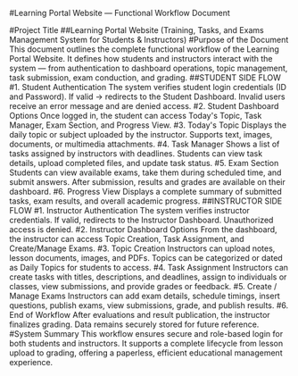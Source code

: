 #Learning Portal Website — Functional Workflow Document

#Project Title
##Learning Portal Website (Training, Tasks, and Exams Management System for Students & Instructors)
#Purpose of the Document
This document outlines the complete functional workflow of the Learning Portal Website. It defines how students and instructors interact with the system — from authentication to dashboard operations, topic management, task submission, exam conduction, and grading.
##STUDENT SIDE FLOW
#1. Student Authentication
The system verifies student login credentials (ID and Password). If valid → redirects to the Student Dashboard. Invalid users receive an error message and are denied access.
#2. Student Dashboard Options
Once logged in, the student can access Today's Topic, Task Manager, Exam Section, and Progress View.
#3. Today's Topic
Displays the daily topic or subject uploaded by the instructor. Supports text, images, documents, or multimedia attachments.
#4. Task Manager
Shows a list of tasks assigned by instructors with deadlines. Students can view task details, upload completed files, and update task status.
#5. Exam Section
Students can view available exams, take them during scheduled time, and submit answers. After submission, results and grades are available on their dashboard.
#6. Progress View
Displays a complete summary of submitted tasks, exam results, and overall academic progress.
##INSTRUCTOR SIDE FLOW
#1. Instructor Authentication
The system verifies instructor credentials. If valid, redirects to the Instructor Dashboard. Unauthorized access is denied.
#2. Instructor Dashboard Options
From the dashboard, the instructor can access Topic Creation, Task Assignment, and Create/Manage Exams.
#3. Topic Creation
Instructors can upload notes, lesson documents, images, and PDFs. Topics can be categorized or dated as Daily Topics for students to access.
#4. Task Assignment
Instructors can create tasks with titles, descriptions, and deadlines, assign to individuals or classes, view submissions, and provide grades or feedback.
#5. Create / Manage Exams
Instructors can add exam details, schedule timings, insert questions, publish exams, view submissions, grade, and publish results.
#6. End of Workflow
After evaluations and result publication, the instructor finalizes grading. Data remains securely stored for future reference.
#System Summary
This workflow ensures secure and role-based login for both students and instructors. It supports a complete lifecycle from lesson upload to grading, offering a paperless, efficient educational management experience.

